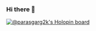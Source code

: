 ### Hi there 👋

[![@parasgarg2k's Holopin board](https://holopin.me/parasgarg2k)](https://holopin.io/@parasgarg2k)

<!--
**ParasGarg2k/ParasGarg2k** is a ✨ _special_ ✨ repository because its `README.md` (this file) appears on your GitHub profile.

Here are some ideas to get you started:

- 🔭 I’m currently working on ...
- 🌱 I’m currently learning ...
- 👯 I’m looking to collaborate on ...
- 🤔 I’m looking for help with ...
- 💬 Ask me about ...
- 📫 How to reach me: ...
- 😄 Pronouns: ...
- ⚡ Fun fact: ...
-->
